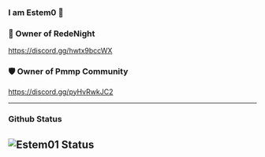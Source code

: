 ### I am Estem0 👀


### 💎 Owner of RedeNight
https://discord.gg/hwtx9bccWX

### 🛡️ Owner of Pmmp Community
https://discord.gg/pyHvRwkJC2

---
### Github Status
![Estem01 Status](https://github-readme-stats.vercel.app/api/?username=Estem01&show_icons=true&hide_border=true&theme=algolia&count_private=true)
---
